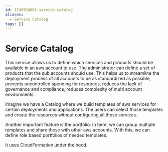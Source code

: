 ```yaml
---
id: 1745954601-service-catalog
aliases:
  - Service Catalog
tags: []
---
```


# Service Catalog

This service allows us to define which services and products should be available in an aws account to use. The administrator can define a set of products that the sub accounts should use. This helps us to streamline the deployment process of all accounts to be as standardized as possible, prevents uncontrolled spending for resources, reduces the lack of governance and compliance, reduces complexity of multi account environments.

Imagine we have a Catalog where we build templates of aws services for certain deployments and applications. The users can select those templates and create the resources without configuring all those services.

Another important feature is the portfolio. In here, we can group multiple templates and share these with other aws accounts. With this, we can define role based portfolios of needed templates.

It uses CloudFormation under the hood.
